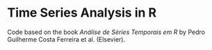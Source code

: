 # Time Series Analysis in R

Code based on the book *Análise de Séries Temporais em R* by Pedro Guilherme Costa Ferreira et al. (Elsevier).
